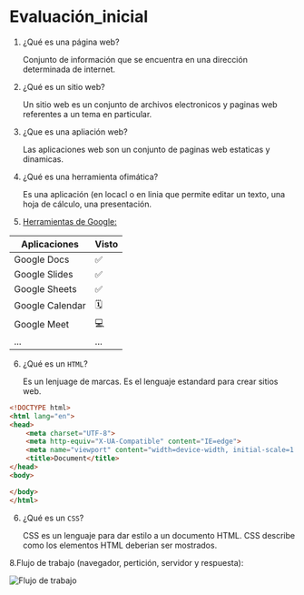 # Evaluación_inicial
1. ¿Qué es una página web?

    Conjunto de información que se encuentra en una dirección determinada de internet.

2. ¿Qué es un sitio web? 

    Un sitio web es un conjunto de archivos electronicos y paginas web referentes a un tema en 
    particular.

3. ¿Que es una apliación web? 

    Las aplicaciones web son un conjunto de paginas web estaticas y dinamicas.

4. ¿Qué es una herramienta ofimática?

    Es una aplicación (en locacl o en linia que permite editar un texto, una hoja de cálculo,       una presentación.

5. [Herramientas de Google:](https://www.google.com/intl/es-419/chrome/browser-tools/ "Haz clic aqui para visitar las herramientas de google")


| Aplicaciones | Visto |
|------------| ----- |
| Google Docs | ✅ |
| Google Slides | ✅ | 
| Google Sheets | ✅ |
| Google Calendar | 🗓️ |
| Google Meet | 💻 |
| ... | ... |


6. ¿Qué es un ```HTML```?

    Es un lenjuage de marcas. Es el lenguaje estandard para crear sitios web.

```html
<!DOCTYPE html>
<html lang="en">
<head>
    <meta charset="UTF-8">
    <meta http-equiv="X-UA-Compatible" content="IE=edge">
    <meta name="viewport" content="width=device-width, initial-scale=1.0">
    <title>Document</title>
</head>
<body>

</body>
</html>
```

6. ¿Qué es un ```CSS```?

    CSS es un lenguaje para dar estilo a un documento HTML. CSS describe como los elementos HTML    deberian ser mostrados.

8.Flujo de trabajo (navegador, pertición, servidor y respuesta):

![Flujo de trabajo](https://github.com/Sergi-Rafael/M4-UF1-A2-DocumentarConMarkdown/blob/main/Flujo_de_trabajo.png "Haciendo clic vas a la foto")
